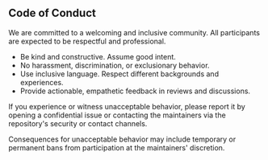 ## Code of Conduct

We are committed to a welcoming and inclusive community. All participants are expected to be respectful and professional.

- Be kind and constructive. Assume good intent.
- No harassment, discrimination, or exclusionary behavior.
- Use inclusive language. Respect different backgrounds and experiences.
- Provide actionable, empathetic feedback in reviews and discussions.

If you experience or witness unacceptable behavior, please report it by opening a confidential issue or contacting the maintainers via the repository's security or contact channels.

Consequences for unacceptable behavior may include temporary or permanent bans from participation at the maintainers' discretion.
